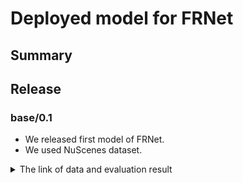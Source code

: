 # Deployed model for FRNet
## Summary

## Release
### base/0.1

- We released first model of FRNet.
- We used NuScenes dataset.

<details>
<summary> The link of data and evaluation result </summary>

- Model
  - Training dataset: nuScenes
  - Eval dataset: nuScenes
  - [Config file path](https://github.com/tier4/autoware-ml/blob/2f06bc2a243b6fd44860fed7c77f8fd1e521e89e/projects/FRNet/configs/nuscenes/frnet_1xb4_nus-seg.py)
  - Deployed onnx [[Google drive (for internal)]](https://drive.google.com/file/d/1tJ2qje4sF1_EaHLvMut1JXV-euJx-JJw/view?usp=drive_link) [[model-zoo]](https://download.autoware-ml-model-zoo.tier4.jp/autoware-ml/models/frnet/frnet-base/nuscenes/v0.1/frnet.onnx)
  - Training results [[Google drive (for internal)]](https://drive.google.com/file/d/1GBxHcYd9U6mTNaDyTrTh2FGW1WaJHUcR/view?usp=drive_link)
  - Training results [model-zoo]
    - [logs.zip](https://download.autoware-ml-model-zoo.tier4.jp/autoware-ml/models/frnet/frnet-base/nuscenes/v0.1/logs.zip)
    - [config.py](https://download.autoware-ml-model-zoo.tier4.jp/autoware-ml/models/frnet/frnet-base/nuscenes/v0.1/frnet_1xb4_nus-seg.py)
    - [best_iter.py](https://download.autoware-ml-model-zoo.tier4.jp/autoware-ml/models/frnet/frnet-base/nuscenes/v0.1/best_miou_iter_150000.pth)
    - [last_iter.pth](https://download.autoware-ml-model-zoo.tier4.jp/autoware-ml/models/frnet/frnet-base/nuscenes/v0.1/last_checkpoint)



- Performance summary (test set)

| model  | miou | acc  | acc_cls |
| ------ | ---- | ---- | ------- |
| v0.1.0 | 75.9 | 93.7 | 83.7    |

- For each class

| class                | v0.1.0 |
| -------------------- | ------ |
| barrier              | 76.9   |
| bicycle              | 37.7   |
| bus                  | 93.5   |
| car                  | 88.2   |
| construction_vehicle | 54.4   |
| motorcycle           | 81.8   |
| pedestrian           | 74.1   |
| traffic_cone         | 64.6   |
| trailer              | 65.7   |
| truck                | 77.7   |
| driveable_surface    | 96.8   |
| other_flat           | 75.9   |
| sidewalk             | 75.6   |
| terrain              | 76.1   |
| manmade              | 88.3   |
| vegetation           | 86.5   |

</details>
